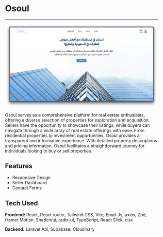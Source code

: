 
# Osoul 

---

![Osoul](./Front-end/public/images/OsolHomePageImage.png)

Osoul serves as a comprehensive platform for real estate enthusiasts, offering a diverse selection of properties for exploration and acquisition. Sellers have the opportunity to showcase their listings, while buyers can navigate through a wide array of real estate offerings with ease. From residential properties to investment opportunities, Osoul provides a transparent and informative experience. With detailed property descriptions and pricing information, Osoul facilitates a straightforward journey for individuals looking to buy or sell properties.


## Features

- Responsive Design
- Seller Dashboard
- Contact Forms


## Tech Used

**Frontend:** React, React router, Tailwind CSS, Vite, Email.Js, axios, Zod, framer Motion, Shadcn/ui, radix-ui, TypeScript, React Slick, clsx

**Backend:** Laravel Api, Supabase, Cloudinary
